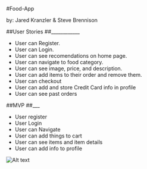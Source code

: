 #Food-App

by: Jared Kranzler & Steve Brennison

##User Stories
##____________
* User can Register.
* User can Login.
* User can see recomendations on home page.
* User can navigate to food category.
* User can see image, price, and description.
* User can add items to their order and remove them.
* User can checkout
* User can add and store Credit Card info in profile
* User can see past orders

##MVP
##___
* User register
* User Login
* User can Navigate
* User can add things to cart
* User can see items and item details
* User can add info to profile


![Alt text](relative/path/to/wireframe.jpg?raw=true "Wireframe")